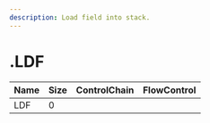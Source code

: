 ```yaml
---
description: Load field into stack.
---
```


# .LDF

| Name | Size | ControlChain | FlowControl |
| :--- | :--- | :--- | :--- |
| LDF | 0 |  |  |

